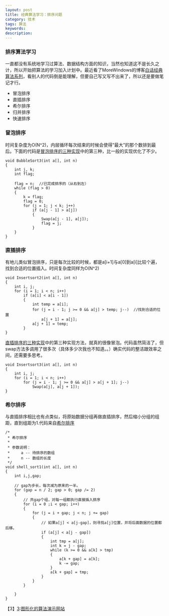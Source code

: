 ```yaml
---
layout: post
title: 经典算法学习：排序问题
category: 技术
tags: 算法
keywords: 
description: 
---
```


### 排序算法学习


一直都没有系统地学习过算法、数据结构方面的知识，当然也知道这不是长久之计，所以开始把算法的学习加入计划中。最近看了MoreWindows的博客[白话经典算法系列][1]，看别人的代码倒是能理解，但要自己写又写不出来了，所以还是要做笔记才行。


- 冒泡排序
- 直插排序
- 希尔排序
- 归并排序
- 快速排序

### 冒泡排序

时间复杂度为O(N^2)，内层循环每次结束的时候会使得“最大”的那个数排到最后。下面的代码是[冒泡排序的三种实现][2]中的第三种，比一般的实现优化了不少。

```//冒泡排序3  
void BubbleSort3(int a[], int n)  
{  
    int j, k;  
    int flag;  
      
    flag = n;  //已完成排序的（从右到左）
    while (flag > 0)  
    {  
        k = flag;  
        flag = 0;  
        for (j = 1; j < k; j++)  
            if (a[j - 1] > a[j])  
            {  
                Swap(a[j - 1], a[j]);  
                flag = j;  
            }  
    }  
}  
```

### 直插排序

有地儿类似冒泡排序，只是每次比较的时候，都是a[i+1]与a[0]到a[i]比较个遍，找到合适的位置插入。时间复杂度同样为O(N^2)

```//直插排序2
void Insertsort2(int a[], int n)  
{  
    int i, j;  
    for (i = 1; i < n; i++)  
        if (a[i] < a[i - 1])  
        {  
            int temp = a[i];  
            for (j = i - 1; j >= 0 && a[j] > temp; j--)  //找到合适的位置
                a[j + 1] = a[j];  
            a[j + 1] = temp;  
        }  
}  
```
[直插排序的三种实现][3]中的第三种实现方法，就真的很像冒泡。代码虽然简洁了，但swap方法多调用了很多次（具体多少次我也不知道。。）确实代码的整洁跟效率之间，还需要多思考。

```//直插排序3
void Insertsort3(int a[], int n)  
{  
    int i, j;  
    for (i = 1; i < n; i++)  
        for (j = i - 1; j >= 0 && a[j] > a[j + 1]; j--)  
            Swap(a[j], a[j + 1]);  
}  
```

### 希尔排序

与直插排序相比也有点类似，将原始数据分组再做直插排序，然后缩小分组的组距，直到组距为1.代码来自[希尔排序][4]

```
/*
 * 希尔排序
 *
 * 参数说明：
 *     a -- 待排序的数组
 *     n -- 数组的长度
 */
void shell_sort1(int a[], int n)
{
    int i,j,gap;

    // gap为步长，每次减为原来的一半。
    for (gap = n / 2; gap > 0; gap /= 2)
    {
        // 共gap个组，对每一组都执行直接插入排序
        for (i = 0 ;i < gap; i++)
        {
            for (j = i + gap; j < n; j += gap) 
            {
                // 如果a[j] < a[j-gap]，则寻找a[j]位置，并将后面数据的位置都后移。
                if (a[j] < a[j - gap])
                {
                    int tmp = a[j];
                    int k = j - gap;
                    while (k >= 0 && a[k] > tmp)
                    {
                        a[k + gap] = a[k];
                        k -= gap;
                    }
                    a[k + gap] = tmp;
                }
            }
        }

    }
}
```


[1]:http://blog.csdn.net/morewindows/article/details/17488865 "白话经典算法"
[2]:http://blog.csdn.net/morewindows/article/details/6657829 "冒泡排序的三种实现"
[3]:http://blog.csdn.net/morewindows/article/details/6665714 "直插排序的三种实现"
[4]:http://www.cnblogs.com/skywang12345/p/3597597.html "希尔排序"

【3】[3]:[图形化的算法演示网站](http://zh.visualgo.net/)
